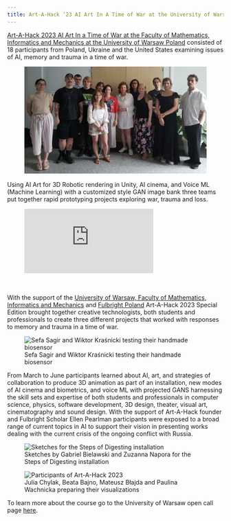 ```yaml
---
title: Art-A-Hack ’23 AI Art In A Time of War at the University of Warsaw/Fulbright Poland
---
```


[Art-A-Hack 2023 AI Art In a Time of War at the Faculty of Mathematics, Informatics and Mechanics at the University of Warsaw Poland](https://www.tumblr.com/blog/aialgorithmicartuofw) consisted of 18 participants from Poland, Ukraine and the United States examining issues of AI, memory and trauma in a time of war.

<figure class="no-border">
	<img src="/images/blog/2023/participants.jpg" alt="Participants of Art-A-Hack 2023" />
</figure>

Using AI Art for 3D Robotic rendering in Unity, AI cinema, and Voice ML (Machine Learning) with a customized style GAN image bank three teams put together rapid prototyping projects exploring war, trauma and loss.

<figure class="video">
	<iframe src="https://www.youtube.com/embed/S7mrxEbaqzw" title="AI Art In A Time of War - mid-semester" frameborder="0" allow="accelerometer; autoplay; clipboard-write; encrypted-media; gyroscope; picture-in-picture; web-share" allowfullscreen></iframe>
</figure>
<br />


<!--excerpt-ends-->

With the support of the [University of Warsaw, Faculty of Mathematics, Informatics and Mechanics](https://www.mimuw.edu.pl/en) and [Fulbright Poland](https://fulbright.edu.pl/home/) Art-A-Hack 2023 Special Edition brought together creative technologists, both students and professionals to create three different projects that worked with responses to memory and trauma in a time of war.

<figure class="no-border">
	<img src="/images/blog/2023/ElectodesArm2.jpeg" alt="Sefa Sagir and Wiktor Kraśnicki testing their handmade biosensor" />
	<figcaption>Sefa Sagir and Wiktor Kraśnicki testing their handmade biosensor</figcaption>
</figure>

From March to June participants learned about AI, art, and strategies of collaboration to produce 3D animation as part of an installation, new modes of AI cinema and biometrics, and voice ML with projected GANS harnessing the skill sets and expertise of both students and professionals in computer science, physics, software development, 3D design, theater, visual art, cinematography and sound design. With the support of Art-A-Hack founder and Fulbright Scholar Ellen Pearlman participants were exposed to a broad range of current topics in AI to support their vision in presenting works dealing with the current crisis of the ongoing conflict with Russia.

<figure class="no-border">
	<img src="/images/blog/2023/Group2aFinal.jpeg" alt="Sketches for the Steps of Digesting installation" />
	<figcaption>Sketches by Gabriel Bielawski and Zuzanna Napora for the Steps of Digesting installation</figcaption>
</figure>

<figure class="no-border">
	<img src="/images/blog/2023/darkroomSession.jpg" alt="Participants of Art-A-Hack 2023" />
	<figcaption>Julia Chylak, Beata Bajno, Mateusz Błajda and Paulina Wachnicka preparing their visualizations</figcaption>
</figure>

To learn more about the course go to the University of Warsaw open call page [here](https://usosweb.mimuw.edu.pl/kontroler.php?_action=katalog2/przedmioty/pokazPrzedmiot&prz_kod=1000-OOAIA).

